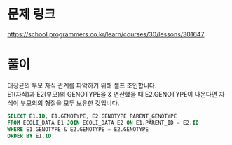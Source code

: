 # 문제 링크
https://school.programmers.co.kr/learn/courses/30/lessons/301647

# 풀이
대장균의 부모 자식 관계를 파악하기 위해 셀프 조인합니다.  
E1(자식)과 E2(부모)의 GENOTYPE을 & 연산했을 때 E2.GENOTYPE이 나온다면 자식이 부모의의 형질을 모두 보유한 것입니다.

```sql
SELECT E1.ID, E1.GENOTYPE, E2.GENOTYPE PARENT_GENOTYPE
FROM ECOLI_DATA E1 JOIN ECOLI_DATA E2 ON E1.PARENT_ID = E2.ID
WHERE E1.GENOTYPE & E2.GENOTYPE = E2.GENOTYPE
ORDER BY E1.ID
```